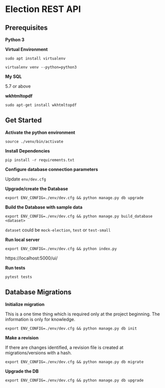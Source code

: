 # Election REST API

## Prerequisites

**Python 3**

**Virtual Environment**

`sudo apt install virtualenv`

`virtualenv venv --python=python3`

**My SQL**

5.7 or above

**wkhtmltopdf**

`sudo apt-get install wkhtmltopdf`


## Get Started

**Activate the python environment**

`source ./venv/bin/activate`

**Install Dependencies**

`pip install -r requirements.txt`

**Configure database connection parameters**

Update `env/dev.cfg` 

**Upgrade/create the Database**

`export ENV_CONFIG=./env/dev.cfg && python manage.py db upgrade`

**Build the Database with sample data**

`export ENV_CONFIG=./env/dev.cfg && python manage.py build_database <dataset>`

`dataset` could be `mock-election`, `test` or `test-small`

**Run local server**

`export ENV_CONFIG=./env/dev.cfg && python index.py`

https://localhost:5000/ui/

**Run tests**

`pytest tests`

## Database Migrations

**Initialize migration**

This is a one time thing which is required only at the project beginning. The information is only for knowledge.

`export ENV_CONFIG=./env/dev.cfg && python manage.py db init`

**Make a revision**

If there are changes identified, a revision file is created at migrations/versions with a hash.

`export ENV_CONFIG=./env/dev.cfg && python manage.py db migrate`

**Upgrade the DB**

`export ENV_CONFIG=./env/dev.cfg && python manage.py db upgrade`
